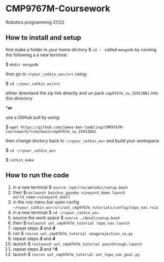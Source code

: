 # CMP9767M-Coursework
Robotics programming 21/22
## How to install and setup 
first make a folder in your home dirctory $ `cd ~ ` called `mongodb` by running the following a a new terminal: 

$ `mkdir mongodb`

then go to `/<your_catkin_ws>/src` using:

$ `cd ~/your_catkin_ws/src`

either downlaod the zip link directly and un pack `cmp9767m_cw_25913881` into this directory 

***or**

use a GitHub pull by using:

$ `wget https://github.com/James-ben-tombling/CMP9767M-Coursework/tree/main/cmp9767m_cw_25913882 `

then change dirctory back to `~/<your_catkin_ws>` and build your workspace 

$ `cd ~/<your_catkin_ws> `

$ `catkin_make`





## How to run the code 

1. in a new terminal $ `source /opt/ros/melodic/setup.bash` 
2. then $`roslaunch bacchus_gazebo vineyard_demo.launch world_name:=vineyard_small`
3. in the rviz menu bar open config `~/<your_catkin_ws>/src/uol_cmp9767m_tutorials/config/topo_nav.rviz`
4. in a new terminal $ `cd ~/<your_catkin_ws>` 
5. source the work space $ `source ./devel/setup.bash` 
6. then $`roslaunch uol_cmp9767m_tutorial topo_nav.launch`
7. repeat steps ***3*** and ***4***
8. run $ `rosrun uol_cmp9767m_tutorial imagprojection_cw.py` 
9. repeat steps ***3*** and ***4***
10. launch $ `roslaunch uol_cmp9767m_tutorial passthrough.launch`
11. repeat steps ***3*** and ***4**
12. launch $ `rosrun uol_cmp9767m_tutorial set_topo_nav_goal.py` 

